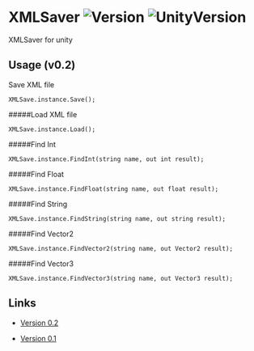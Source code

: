 # XMLSaver ![Version](https://img.shields.io/badge/Version-0.2-brightgreen.svg) ![UnityVersion](https://img.shields.io/badge/UnityVersion-2018.3.0f2-blue.svg) 

XMLSaver for unity 

## Usage (v0.2)
Save XML file
```
XMLSave.instance.Save();
```

#####Load XML file
```
XMLSave.instance.Load();
```

#####Find Int 
```
XMLSave.instance.FindInt(string name, out int result);
```

#####Find Float
```
XMLSave.instance.FindFloat(string name, out float result);
```

#####Find String
```
XMLSave.instance.FindString(string name, out string result);
```

#####Find Vector2
```
XMLSave.instance.FindVector2(string name, out Vector2 result);
```

#####Find Vector3
```
XMLSave.instance.FindVector3(string name, out Vector3 result);
```


## Links
* [Version 0.2](https://github.com/StephenGrosjean/XMLSaver/blob/master/Assets/PackageBuild/V02.unitypackage)

* [Version 0.1](https://github.com/StephenGrosjean/XMLSaver/blob/master/Assets/PackageBuild/V01.unitypackage)

